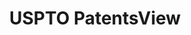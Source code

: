 ---
bigquery: https://console.cloud.google.com/bigquery?p=patents-public-data&d=patentsview&page=dataset
citation: Attribution should be given to PatentsView for use, distribution, or derivative
  works.
code: https://github.com/CSSIP-AIR/PatentsView-Code-Snippets/
contributors: USPTO
cost: None
description: 'PatentsView includes US patent data including raw data (summaries, applications,
  pregrant applications), disambugations of inventors and assignees, and inventor
  gender estimates.  Also foreign priority data, # of figures and sheets, and government
  interest statements.'
documentation: https://patentsview.org/query/builder-faqs
last_edit: Mon, 04 Apr 2022 19:02:57 GMT
location: https://patentsview.org/
maintained_by: USPTO
record_creation_timestamp: 12/2/2020 17:20:46
schema_fields: '[''dependent'', ''country'', ''withdrawn'', ''classification_data_source'',
  ''doctype'', ''rawassignee_id'', ''status'', ''classification_value'', ''series_code'',
  ''disamb_inventor_id_20190312'', ''type'', ''rawlocation_id'', ''role'', ''variety'',
  ''exemplary'', ''male_flag'', ''f102_date'', ''number'', ''abstract'', ''doc_type'',
  ''rule_47'', ''city'', ''disamb_inventor_id_20200331'', ''disamb_inventor_id_20200630'',
  ''gi_statement'', ''state_fips'', ''subgroup_id'', ''_102_date'', ''category'',
  ''county'', ''category_id'', ''fname'', ''uuid'', ''subsection_id'', ''term_disclaimer'',
  ''disamb_assignee_id_20191231'', ''disamb_inventor_id_20180528'', ''disamb_inventor_id_20191008'',
  ''attribution_status'', ''county_fips'', ''lname'', ''lapse_of_patent'', ''num_figures'',
  ''disamb_inventor_id_20191231'', ''location_id'', ''symbol_position'', ''disamb_inventor_id_20181127'',
  ''disamb_inventor_id_20170307'', ''name_first'', ''reldocno'', ''term_grant'', ''name'',
  ''subclass_id'', ''length'', ''disamb_assignee_id_20200331'', ''disamb_inventor_id_20201229'',
  ''date'', ''application_id'', ''organization_id'', ''classification_status'', ''designation'',
  ''contract_award_number'', ''sequence'', ''organization'', ''rel_id'', ''publication_number'',
  ''latitude'', ''num_claims'', ''num_sheets'', ''male'', ''applicant_type'', ''kind'',
  ''text'', ''disamb_assignee_id_20200929'', ''mainclass_id'', ''latlong'', ''assignee_id'',
  ''classification_level'', ''ipc_class'', ''_371_date'', ''title'', ''state'', ''disamb_inventor_id_20190820'',
  ''disamb_inventor_id_20171003'', ''level_one'', ''subgroup'', ''subclass'', ''disamb_inventor_id_20200929'',
  ''section'', ''disamb_assignee_id_20190312'', ''latin_name'', ''name_last'', ''lawyer_id'',
  ''group'', ''filename'', ''level_two'', ''group_id'', ''deceased'', ''main_group'',
  ''disamb_assignee_id_20191008'', ''action_date'', ''patent_id'', ''section_id'',
  ''disamb_assignee_id_20200630'', ''disamb_inventor_id_20171226'', ''level_three'',
  ''country_transformed'', ''ipc_version_indicator'', ''disamb_assignee_id_20181127'',
  ''term_extension'', ''field_id'', ''field_title'', ''disclaimer_date'', ''subcategory_id'',
  ''longitude'', ''id'', ''disamb_assignee_id_20190820'', ''citation_id'', ''disamb_inventor_id_20170808'',
  ''sector_title'', ''num'', ''inventor_id'', ''relkind'', ''f371_date'', ''rawinventor_id'']'
shortname: patentsview
tags:
- disambiguation
- United States
- gender
terms_of_use: Creative Commons Attribution 4.0 International License.
timeframe: 1963-1999
title: USPTO PatentsView
uuid: cf1780b1-e265-4e49-8d1d-83b9cfe0fd9a
---
